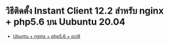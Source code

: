 # วิธีติดตั้ง Instant Client 12.2 สำหรับ nginx + php5.6 บน Uubuntu 20.04

- [Ubuntu + nginx + php5.6 + oci8](https://github.com/midnighttime-cha/nginx-php-oracle-client-ubuntu20.04/blob/main/php5.6.md)
